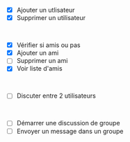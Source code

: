 - [x] Ajouter un utlisateur
- [X] Supprimer un utilisateur

<br>

- [X] Vérifier si amis ou pas
- [X] Ajouter un ami
- [ ] Supprimer un ami
- [X] Voir liste d'amis

<br>

- [ ] Discuter entre 2 utilisateurs

<br>

- [ ] Démarrer une discussion de groupe
- [ ] Envoyer un message dans un groupe
